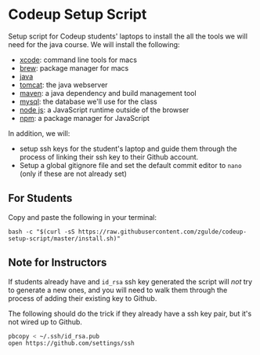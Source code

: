 # Codeup Setup Script

Setup script for Codeup students' laptops to install the all the tools we will
need for the java course. We will install the following:

- [xcode](https://developer.apple.com/xcode/features/): command line tools for
  macs
- [brew](http://brew.sh/): package manager for macs
- [java](https://en.wikipedia.org/wiki/Java_(programming_language))
- [tomcat](http://tomcat.apache.org/): the java webserver
- [maven](https://maven.apache.org/): a java dependency and build management tool
- [mysql](https://www.mysql.com/): the database we'll use for the class
- [node js](https://nodejs.org/en/): a JavaScript runtime outside of the browser
- [npm](https://www.npmjs.com/): a package manager for JavaScript

In addition, we will:

- setup ssh keys for the student's laptop and guide them through the process of
  linking their ssh key to their Github account.
- Setup a global gitignore file and set the default commit editor to `nano`
  (only if these are not already set)

## For Students

Copy and paste the following in your terminal:

```
bash -c "$(curl -sS https://raw.githubusercontent.com/zgulde/codeup-setup-script/master/install.sh)"
```

## Note for Instructors

If students already have and `id_rsa` ssh key generated the script will *not*
try to generate a new ones, and you will need to walk them through the process
of adding their existing key to Github.

The following should do the trick if they already have a ssh key pair, but it's
not wired up to Github.

```bash
pbcopy < ~/.ssh/id_rsa.pub
open https://github.com/settings/ssh
```

